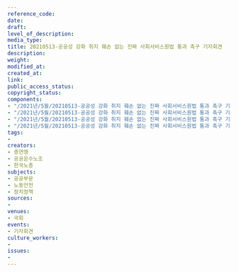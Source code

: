 ```yaml
---
reference_code: 
date: 
draft: 
level_of_description: 
media_type: 
title: 20210513-공공성 강화 취지 훼손 없는 진짜 사회서비스원법 통과 촉구 기자회견
description: 
weight: 
modified_at: 
created_at: 
link: 
public_access_status: 
copyright_status: 
components:
- "/2021년/5월/20210513-공공성 강화 취지 훼손 없는 진짜 사회서비스원법 통과 촉구 기자회견/403190_56888_5527.jpg"
- "/2021년/5월/20210513-공공성 강화 취지 훼손 없는 진짜 사회서비스원법 통과 촉구 기자회견/403190_56889_5559.jpg"
- "/2021년/5월/20210513-공공성 강화 취지 훼손 없는 진짜 사회서비스원법 통과 촉구 기자회견/403190_56890_5629.jpg"
- "/2021년/5월/20210513-공공성 강화 취지 훼손 없는 진짜 사회서비스원법 통과 촉구 기자회견/403190_56891_5654.jpg"
tags:
- 
creators:
- 총연맹
- 공공운수노조
- 한국노총
subjects:
- 공공부문
- 노동안전
- 정치정책
sources:
- 
venues:
- 국회
events:
- 기자회견
culture_workers:
- 
issues:
- 
---
```

